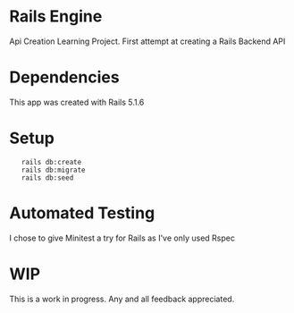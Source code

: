 # Rails Engine

Api Creation Learning Project. First attempt at creating a Rails Backend API

# Dependencies

This app was created with Rails 5.1.6

# Setup

```bundle install
   rails db:create
   rails db:migrate
   rails db:seed
```

# Automated Testing

I chose to give Minitest a try for Rails as I've only used Rspec

# WIP

This is a work in progress. Any and all feedback appreciated.
